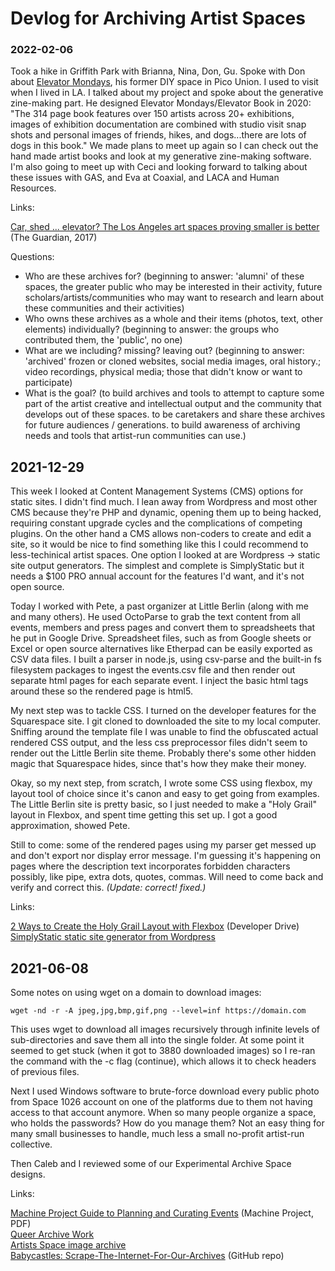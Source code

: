 # Devlog for Archiving Artist Spaces

### 2022-02-06

Took a hike in Griffith Park with Brianna, Nina, Don, Gu. Spoke with Don about [Elevator Mondays](https://www.instagram.com/elevatormondays/), his former DIY space in Pico Union. I used to visit when I lived in LA. I talked about my project and spoke about the generative zine-making part. He designed Elevator Mondays/Elevator Book in 2020: "The 314 page book features over 150 artists across 20+ exhibitions, images of exhibition documentation are combined with studio visit snap shots and personal images of friends, hikes, and dogs...there are lots of dogs in this book." We made plans to meet up again so I can check out the hand made artist books and look at my generative zine-making software. I'm also going to meet up with Ceci and looking forward to talking about these issues with GAS, and Eva at Coaxial, and LACA and Human Resources.

Links:

[Car, shed ... elevator? The Los Angeles art spaces proving smaller is better](https://www.theguardian.com/artanddesign/2017/jun/30/los-angeles-alternative-art-galleries-gallery1993) (The Guardian, 2017)

Questions:

* Who are these archives for? (beginning to answer: 'alumni' of these spaces, the greater public who may be interested in their activity, future scholars/artists/communities who may want to research and learn about these communities and their activities)
* Who owns these archives as a whole and their items (photos, text, other elements) individually? (beginning to answer: the groups who contributed them, the 'public', no one)
* What are we including? missing? leaving out? (beginning to answer: 'archived' frozen or cloned websites, social media images, oral history.; video recordings, physical media; those that didn't know or want to participate)
* What is the goal? (to build archives and tools to attempt to capture some part of the artist creative and intellectual output and the community that develops out of these spaces. to be caretakers and share these archives for future audiences / generations. to build awareness of archiving needs and tools that artist-run communities can use.)

## 2021-12-29

This week I looked at Content Management Systems (CMS) options for static sites. I didn't find much. I lean away from Wordpress and most other CMS because they're PHP and dynamic, opening them up to being hacked, requiring constant upgrade cycles and the complications of competing plugins. On the other hand a CMS allows non-coders to create and edit a site, so it would be nice to find something like this I could recommend to less-techinical artist spaces. One option I looked at are Wordpress -> static site output generators. The simplest and complete is SimplyStatic but it needs a $100 PRO annual account for the features I'd want, and it's not open source.

Today I worked with Pete, a past organizer at Little Berlin (along with me and many others). He used OctoParse to grab the text content from all events, members and press pages and convert them to spreadsheets that he put in Google Drive. Spreadsheet files, such as from Google sheets or Excel or open source alternatives like Etherpad can be easily exported as CSV data files. I built a parser in node.js, using csv-parse and the built-in fs filesystem packages to ingest the events.csv file and then render out separate html pages for each separate event. I inject the basic html tags around these so the rendered page is html5.

My next step was to tackle CSS. I turned on the developer features for the Squarespace site. I git cloned to downloaded the site to my local computer. Sniffing around the template file I was unable to find the obfuscated actual rendered CSS output, and the less css preprocessor files didn't seem to render out the Little Berlin site theme. Probably there's some other hidden magic that Squarespace hides, since that's how they make their money. 

Okay, so my next step, from scratch, I wrote some CSS using flexbox, my layout tool of choice since it's canon and easy to get going from examples. The Little Berlin site is pretty basic, so I just needed to make a "Holy Grail" layout in Flexbox, and spent time getting this set up. I got a good approximation, showed Pete.

Still to come: some of the rendered pages using my parser get messed up and don't export nor display error message. I'm guessing it's happening on pages where the description text incorporates forbidden characters possibly, like pipe, extra dots, quotes, commas. Will need to come back and verify and correct this. *(Update: correct! fixed.)*

Links:

[2 Ways to Create the Holy Grail Layout with Flexbox](https://www.developerdrive.com/holy-grail-layout-flexbox/) (Developer Drive)  
[SimplyStatic static site generator from Wordpress](https://wordpress.org/plugins/simply-static/#description)
## 2021-06-08

Some notes on using wget on a domain to download images:

```
wget -nd -r -A jpeg,jpg,bmp,gif,png --level=inf https://domain.com
```

This uses wget to download all images recursively through infinite levels of sub-directories and save them all into the single folder. At some point it seemed to get stuck (when it got to 3880 downloaded images) so I re-ran the command with the -c flag (continue), which allows it to check headers of previous files.

Next I used Windows software to brute-force download every public photo from Space 1026 account on one of the platforms due to them not having access to that account anymore. When so many people organize a space, who holds the passwords? How do you manage them? Not an easy thing for many small businesses to handle, much less a small no-profit artist-run collective.

Then Caleb and I reviewed some of our Experimental Archive Space designs.

Links:

[Machine Project Guide to Planning and Curating Events](https://machineproject.com/build/engine/wp-content/uploads/2018/01/Machine_Curating.pdf) (Machine Project, PDF)  
[Queer Archive Work](https://queer.archive.work/)  
[Artists Space image archive](https://images.artistsspace.org/)  
[Babycastles: Scrape-The-Internet-For-Our-Archives](https://github.com/babycastles/Scrape-The-Internet-For-Our-Archives) (GitHub repo)   
